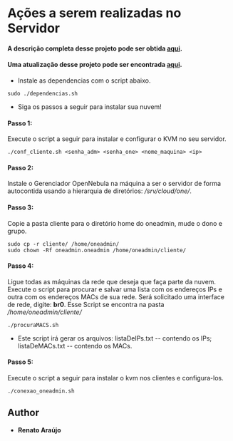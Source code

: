 # Ações a serem realizadas no Servidor

#### A descrição completa desse projeto pode ser obtida [aqui](http://www.repositorio.ufc.br/handle/riufc/25186).
#### Uma atualização desse projeto pode ser encontrada [aqui](https://github.com/Renato2012/NuvemOportunistica2.0).


* Instale as dependencias com o script abaixo.
```
sudo ./dependencias.sh
```

* Siga os passos a seguir para instalar sua nuvem!

#### Passo 1:
Execute o script a seguir para instalar e configurar o KVM no seu servidor.
```
./conf_cliente.sh <senha_adm> <senha_one> <nome_maquina> <ip>
```

#### Passo 2:
Instale o Gerenciador OpenNebula na máquina a ser o servidor de forma autocontida usando a hierarquia de diretórios: */srv/cloud/one/*.

#### Passo 3:
Copie a pasta cliente para o diretório home do oneadmin, mude o dono e grupo.
```
sudo cp -r cliente/ /home/oneadmin/
sudo chown -Rf oneadmin.oneadmin /home/oneadmin/cliente/
```

#### Passo 4:
Ligue todas as máquinas da rede que deseja que faça parte da nuvem. 
Execute o script para procurar e salvar uma lista com os endereços IPs e outra com os endereços MACs de sua rede. 
Será solicitado uma interface de rede, digite: **br0**. Esse Script se encontra na pasta */home/oneadmin/cliente/*
```
./procuraMACS.sh
```

* Este script irá gerar os arquivos:
listaDeIPs.txt -- contendo os IPs;
listaDeMACs.txt -- contendo os MACs.

#### Passo 5:
Execute o script a seguir para instalar o kvm nos clientes e configura-los.
```
./conexao_oneadmin.sh
```

## Author

* **Renato Araújo**

